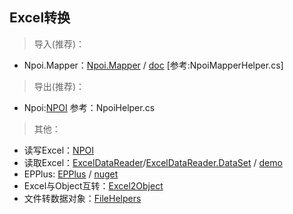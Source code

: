 ## Excel转换


> 导入(推荐)：

- Npoi.Mapper：[Npoi.Mapper](https://www.nuget.org/packages/Npoi.Mapper/) / [doc](http://donnytian.github.io/Npoi.Mapper/) [参考:NpoiMapperHelper.cs]


> 导出(推荐)：

- Npoi:[NPOI](https://github.com/dotnetcore/NPOI) 参考：NpoiHelper.cs


>其他：

- 读写Excel：[NPOI](https://github.com/dotnetcore/NPOI)
- 读取Excel：[ExcelDataReader](https://github.com/ExcelDataReader/ExcelDataReader)/[ExcelDataReader.DataSet](https://www.nuget.org/packages/ExcelDataReader.DataSet/) / [demo](https://github.com/ExcelDataReader/ExcelDataReader)
- EPPlus: [EPPlus](https://github.com/JanKallman/EPPlus) / [nuget](https://www.nuget.org/packages/EPPlus/)
- Excel与Object互转：[Excel2Object](https://github.com/chsword/Excel2Object)
- 文件转数据对象：[FileHelpers](https://github.com/MarcosMeli/FileHelpers)
